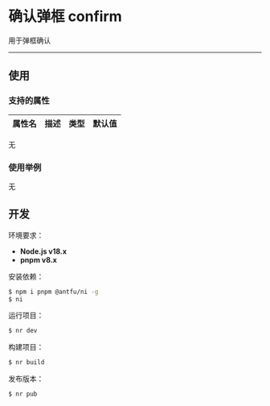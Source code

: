 # 确认弹框 confirm

用于弹框确认

---

## 使用

### 支持的属性

| 属性名 | 描述 | 类型 | 默认值 |
| ------ | ---- | ---- | ------ |

无

### 使用举例

无

## 开发

环境要求：

- **Node.js v18.x**
- **pnpm v8.x**

安装依赖：

```bash
$ npm i pnpm @antfu/ni -g
$ ni
```

运行项目：

```bash
$ nr dev
```

构建项目：

```bash
$ nr build
```

发布版本：

```bash
$ nr pub
```
